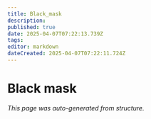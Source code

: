 ```yaml
---
title: Black_mask
description: 
published: true
date: 2025-04-07T07:22:13.739Z
tags: 
editor: markdown
dateCreated: 2025-04-07T07:22:11.724Z
---
```


# Black mask

*This page was auto-generated from structure.*